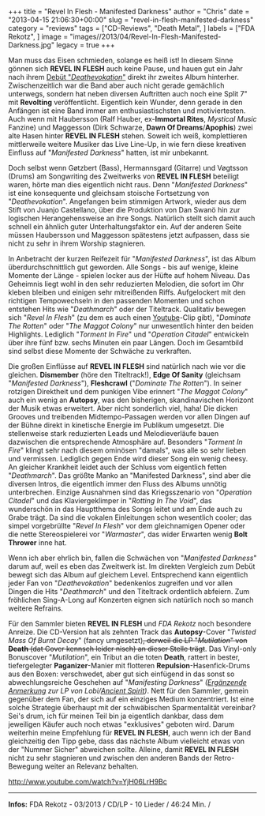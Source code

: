 +++
title = "Revel In Flesh - Manifested Darkness"
author = "Chris"
date = "2013-04-15 21:06:30+00:00"
slug = "revel-in-flesh-manifested-darkness"
category = "reviews"
tags = ["CD-Reviews", "Death Metal", ]
labels = ["FDA Rekotz", ]
image = "images//2013/04/Revel-In-Flesh-Manifested-Darkness.jpg"
legacy = true
+++

Man muss das Eisen schmieden, solange es heiß ist! In diesem Sinne gönnen sich **REVEL IN FLESH** auch keine Pause, und hauen gut ein Jahr nach ihrem <a href="http://necroslaughter.de/2012/03/revel-in-flesh-deathevokation/" title="Revel In Flesh – Deathevokation">Debüt "_Deathevokation_"</a> direkt ihr zweites Album hinterher. Zwischenzeitlich war die Band aber auch nicht gerade gemächlich unterwegs, sondern hat neben diversen Auftritten auch noch eine Split 7" mit **Revolting** veröffentlicht. Eigentlich kein Wunder, denn gerade in den Anfängen ist eine Band immer am enthusiastischsten und motiviertesten. Auch wenn mit Haubersson (Ralf Hauber, ex-**Immortal Rites**, _Mystical Music_ Fanzine) und Maggesson (Dirk Schwarze, **Dawn Of Dreams**/**Apophis**) zwei alte Hasen hinter **REVEL IN FLESH** stehen. Soweit ich weiß, komplettieren mittlerweile weitere Musiker das Live Line-Up, in wie fern diese kreativen Einfluss auf "_Manifested Darkness_" hatten, ist mir unbekannt.

Doch selbst wenn Gøtzbert (Bass), Hermannsgard (Gitarre) und Vøgtsson (Drums) am Songwriting des Zweitwerks von **REVEL IN FLESH** beteiligt waren, hörte man dies eigentlich nicht raus. Denn "_Manifested Darkness_" ist eine konsequente und gleichsam stoische Fortsetzung von "_Deathevokation_". Angefangen beim stimmigen Artwork, wieder aus dem Stift von Juanjo Castellano, über die Produktion von Dan Swanö hin zur logischen Herangehensweise an ihre Songs. Natürlich stellt sich damit auch schnell ein ähnlich guter Unterhaltungsfaktor ein. Auf der anderen Seite müssen Haubersson und Maggesson spätestens jetzt aufpassen, dass sie nicht zu sehr in ihrem Worship stagnieren.

In Anbetracht der kurzen Reifezeit für "_Manifested Darkness_", ist das Album überdurchschnittlich gut geworden. Alle Songs - bis auf wenige, kleine Momente der Länge - spielen locker aus der Hüfte auf hohem Niveau. Das Geheimnis liegt wohl in den sehr reduzierten Melodien, die sofort im Ohr kleben bleiben und einigen sehr mitreißenden Riffs. Aufgelockert mit den richtigen Tempowechseln in den passenden Momenten und schon entstehen Hits wie "_Deathmarch_" oder der Titeltrack. Qualitativ bewegen sich "_Revel In Flesh_" (zu dem es auch einen <a href="http://www.youtube.com/watch?v=YjH06LrH9Bc">Youtube</a>-Clip gibt), "_Dominate The Rotten_" oder "_The Maggot Colony_" nur unwesentlich hinter den beiden Highlights. Lediglich "_Torment In Fire_" und "_Operation Citadel_" entwickeln über ihre fünf bzw. sechs Minuten ein paar Längen. Doch  im Gesamtbild sind selbst diese Momente der Schwäche zu verkraften.

Die großen Einflüsse auf **REVEL IN FLESH** sind natürlich nach wie vor die gleichen. **Dismember** (höre den Titeltrack!), **Edge Of Sanity** (gleichsam "_Manifested Darkness_"), **Fleshcrawl** ("_Dominate The Rotten_"). In seiner rotzigen Direktheit und dem punkigen Vibe erinnert "_The Maggot Colony_" auch ein wenig an **Autopsy**, was den bisherigen, skandinavischen Horizont der Musik etwas erweitert. Aber nicht sonderlich viel, haha!
Die dicken Grooves und treibenden Midtempo-Passagen werden vor allen Dingen auf der Bühne direkt in kinetische Energie im Publikum umgesetzt. Die stellenweise stark reduzierten Leads und Melodieverläufe bauen dazwischen die entsprechende Atmosphäre auf. Besonders "_Torment In Fire_" klingt sehr nach diesem ominösen "damals", was alle so sehr lieben und vermissen. Lediglich gegen Ende wird dieser Song ein wenig cheesy. An gleicher Krankheit leidet auch der Schluss vom eigentlich fetten "_Deathmarch_".
Das größte Manko an "Manifested Darkness", sind aber die diversen Intros, die eigentlich immer den Fluss des Albums unnötig unterbrechen. Einzige Ausnahmen sind das Kriegsszenario von "_Operation Citadel_" und das Klaviergeklimper in "_Rotting In The Void_", das wunderschön in das Hauptthema des Songs leitet und am Ende auch zu Grabe trägt. Da sind die vokalen Einleitungen schon wesentlich cooler; das simpel vorgebrüllte "_Revel In Flesh_" vor dem gleichnamigen Opener oder die nette Stereospielerei vor "_Warmaster_", das wider Erwarten wenig **Bolt Thrower** inne hat.

Wenn ich aber ehrlich bin, fallen die Schwächen von "_Manifested Darkness_" darum auf, weil es eben das Zweitwerk ist. Im direkten Vergleich zum Debüt bewegt sich das Album auf gleichem Level. Entsprechend kann eigentlich jeder Fan von "_Deathevokation_" bedenkenlos zugreifen und vor allen Dingen die Hits "_Deathmarch_" und den Titeltrack ordentlich abfeiern. Zum fröhlichen Sing-A-Long auf Konzerten eignen sich natürlich noch so manch weitere Refrains.

Für den Sammler bieten **REVEL IN FLESH** und _FDA Rekotz_ noch besondere Anreize. Die CD-Version hat als zehnten Track das **Autopsy**-Cover "_Twisted Mass Of Burnt Decay_" (fancy umgesetzt)<del datetime="2013-04-16T19:11:39+00:00">, derweil die LP "_Mutilation_" von **Death** (dat Cover kennsch leider nisch) an dieser Stelle trägt</del>. Das Vinyl-only Bonuscover "_Mutilation_", ein Tribut an die toten **Death**, rattert in bester, tiefergelegter **Paganizer**-Manier mit flotteren **Repulsion**-Hasenfick-Drums aus den Boxen: verschwedet, aber gut sich einfügend in das sonst so abwechlungsreiche Geschehen auf "_Manifesting Darkness_" _(<ins datetime="2013-04-16T19:11:39+00:00">Ergänzende Anmerkung</ins> zur LP von Lobi/<a href="http://ancientspirit.de/">Ancient Spirit</a>)_. Nett für den Sammler, gemein gegenüber dem Fan, der sich auf ein einziges Medium konzentriert. Ist eine solche Strategie überhaupt mit der schwäbischen Sparmentalität vereinbar? Sei's drum, ich für meinen Teil bin ja eigentlich dankbar, dass dem jeweiligen Käufer auch noch etwas "exklusives" geboten wird. Darum weiterhin meine Empfehlung für **REVEL IN FLESH**, auch wenn ich der Band gleichzeitig den Tipp gebe, dass das nächste Album vielleicht etwas von der "Nummer Sicher" abweichen sollte. Alleine, damit **REVEL IN FLESH** nicht zu sehr stagnieren und zwischen den anderen Bands der Retro-Bewegung weiter an Relevanz behalten.

http://www.youtube.com/watch?v=YjH06LrH9Bc



---
**Infos:**
FDA Rekotz - 03/2013 / 
CD/LP - 10 Lieder / 46:24 Min. / 
